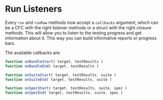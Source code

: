 # Run Listeners

Every `run` and `runRaw` methods now accept a `callbacks` argument, which can be a CFC with the right listener methods or a struct with the right closure methods.  This will allow you to listen to the testing progress and get information about it. This way you can build informative reports or progress bars.

The available callbacks are:
```javascript
function onBundleStart( target, testResults )
function onBundleEnd( target, testResults )

function onSuiteStart( target, testResults, suite )
function onSuiteEnd( target, testResults, suite )

function onSpecStart( target, testResults, suite, spec )
function onSpecEnd( target, testResults, suite, spec )
```